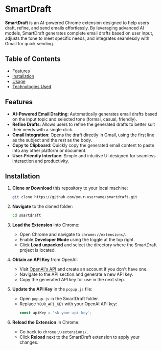 # SmartDraft

**SmartDraft** is an AI-powered Chrome extension designed to help users draft, refine, and send emails effortlessly. By leveraging advanced AI models, SmartDraft generates complete email drafts based on user input, adjusts the tone to meet specific needs, and integrates seamlessly with Gmail for quick sending.

## Table of Contents
- [Features](#features)
- [Installation](#installation)
- [Usage](#usage)
- [Technologies Used](#technologies-used)

## Features
- **AI-Powered Email Drafting**: Automatically generates email drafts based on the input topic and selected tone (formal, casual, friendly).
- **Refine Drafts**: Allows users to refine the generated drafts to better suit their needs with a single click.
- **Gmail Integration**: Opens the draft directly in Gmail, using the first line as the subject and the rest as the body.
- **Copy to Clipboard**: Quickly copy the generated email content to paste into any other platform or document.
- **User-Friendly Interface**: Simple and intuitive UI designed for seamless interaction and productivity.

## Installation
1. **Clone or Download** this repository to your local machine:
   ```bash
   git clone https://github.com/your-username/smartdraft.git

2. **Navigate** to the cloned folder:
   ```bash
   cd smartdraft

3. **Load the Extension** into Chrome:
   - Open Chrome and navigate to `chrome://extensions/`.
   - Enable **Developer Mode** using the toggle at the top right.
   - Click **Load unpacked** and select the directory where the SmartDraft project is located.

4. **Obtain an API Key** from OpenAI:
   - Visit [OpenAI's API](https://platform.openai.com/) and create an account if you don't have one.
   - Navigate to the API section and generate a new API key.
   - Copy the generated API key for use in the next step.

5. **Update the API Key** in the `popup.js` file:
   - Open `popup.js` in the SmartDraft folder.
   - Replace `YOUR_API_KEY` with your OpenAI API key:
     ```javascript
     const apiKey = 'sk-your-api-key';
     ```
     
6. **Reload the Extension** in Chrome:
   - Go back to `chrome://extensions/`.
   - Click **Reload** next to the SmartDraft extension to apply your changes.

